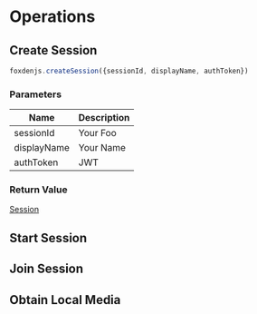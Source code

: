 # Operations
## Create Session

```javascript
foxdenjs.createSession({sessionId, displayName, authToken})
```
### Parameters

| Name        | Description |
| ----------- | ----------- |
| sessionId   | Your Foo    |
| displayName | Your Name   |
| authToken   | JWT         |

### Return Value
[Session](#session-object)
## Start Session
## Join Session
## Obtain Local Media
